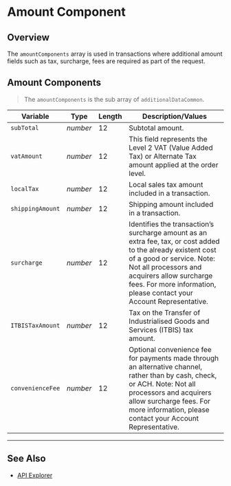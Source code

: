 # Amount Component

## Overview

The `amountComponents` array is used in transactions where additional amount fields such as tax, surcharge, fees are required as part of the request.

## Amount Components

<!-- theme:info -->
> The `amountComponents` is the sub array of `additionalDataCommon`.

| Variable | Type | Length | Description/Values |
| --------- | --- | ------ | -------------- |
| `subTotal` | *number* | 12 | Subtotal amount. |
| `vatAmount` | *number* | 12 | This field represents the Level 2 VAT (Value Added Tax) or Alternate Tax amount applied at the order level. |
| `localTax` | *number* | 12 | Local sales tax amount included in a transaction. |
| `shippingAmount` | *number* | 12 | Shipping amount included in a transaction. |
| `surcharge` | *number* | 12 | Identifies the transaction’s surcharge amount as an extra fee, tax, or cost added to the already existent cost of a good or service. Note: Not all processors and acquirers allow surcharge fees. For more information, please contact your Account Representative. |
| `ITBISTaxAmount` | *number* | 12 | Tax on the Transfer of Industrialised Goods and Services (ITBIS) tax amount. |
| `convenienceFee` | *number* | 12 | Optional convenience fee for payments made through an alternative channel, rather than by cash, check, or ACH. Note: Not all processors and acquirers allow surcharge fees. For more information, please contact your Account Representative. |

---

## See Also

- [API Explorer](url)